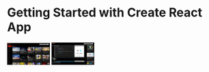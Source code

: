 # Getting Started with Create React App

<p float="left">
  <img src="https://github.com/khalidnbg/youtube-clone/blob/main/2.PNG?raw=true" width="100" /> 
  <img src="https://github.com/khalidnbg/youtube-clone/blob/main/2-a.PNG?raw=true" width="100" />
</p>

